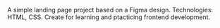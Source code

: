 A simple landing page project based on a Figma design.
Technologies: HTML, CSS.
Create for learning and ptacticing frontend development.
